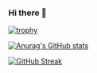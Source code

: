 ### Hi there 👋

<!--
**Mask0305/Mask0305** is a ✨ _special_ ✨ repository because its `README.md` (this file) appears on your GitHub profile.

Here are some ideas to get you started:

- 🔭 I’m currently working on ...
- 🌱 I’m currently learning ...
- 👯 I’m looking to collaborate on ...
- 🤔 I’m looking for help with ...
- 💬 Ask me about ...
- 📫 How to reach me: ...
- 😄 Pronouns: ...
- ⚡ Fun fact: ...
-->

[![trophy](https://github-profile-trophy.vercel.app/?username=mask0305&theme=onedark)](https://github.com/ryo-ma/github-profile-trophy)

[![Anurag's GitHub stats](https://github-readme-stats.vercel.app/api?username=mask0305&include_all_commits=true&count_private=true&show_icons=true&theme=onedark)](https://github-readme-stats.vercel.app/api?username=mask0305&include_all_commits=true&count_private=true&show_icons=true&theme=onedark)

[![GitHub Streak](http://github-readme-streak-stats.herokuapp.com?user=mask0305&theme=onedark&hide_border=true)](https://github.com/DenverCoder1/github-readme-streak-stats)
